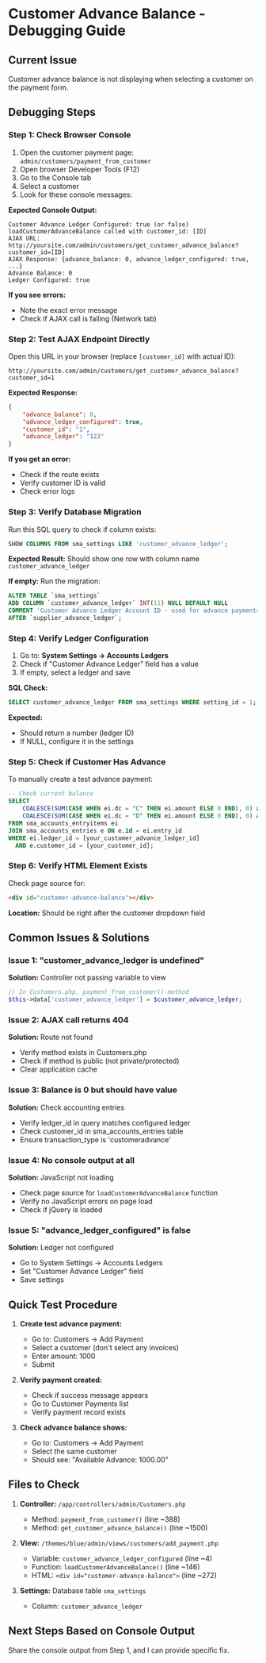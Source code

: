 # Customer Advance Balance - Debugging Guide

## Current Issue

Customer advance balance is not displaying when selecting a customer on the payment form.

## Debugging Steps

### Step 1: Check Browser Console

1. Open the customer payment page: `admin/customers/payment_from_customer`
2. Open browser Developer Tools (F12)
3. Go to the Console tab
4. Select a customer
5. Look for these console messages:

**Expected Console Output:**

```
Customer Advance Ledger Configured: true (or false)
loadCustomerAdvanceBalance called with customer_id: [ID]
AJAX URL: http://yoursite.com/admin/customers/get_customer_advance_balance?customer_id=[ID]
AJAX Response: {advance_balance: 0, advance_ledger_configured: true, ...}
Advance Balance: 0
Ledger Configured: true
```

**If you see errors:**

- Note the exact error message
- Check if AJAX call is failing (Network tab)

### Step 2: Test AJAX Endpoint Directly

Open this URL in your browser (replace `[customer_id]` with actual ID):

```
http://yoursite.com/admin/customers/get_customer_advance_balance?customer_id=1
```

**Expected Response:**

```json
{
	"advance_balance": 0,
	"advance_ledger_configured": true,
	"customer_id": "1",
	"advance_ledger": "123"
}
```

**If you get an error:**

- Check if the route exists
- Verify customer ID is valid
- Check error logs

### Step 3: Verify Database Migration

Run this SQL query to check if column exists:

```sql
SHOW COLUMNS FROM sma_settings LIKE 'customer_advance_ledger';
```

**Expected Result:**
Should show one row with column name `customer_advance_ledger`

**If empty:**
Run the migration:

```sql
ALTER TABLE `sma_settings`
ADD COLUMN `customer_advance_ledger` INT(11) NULL DEFAULT NULL
COMMENT 'Customer Advance Ledger Account ID - used for advance payments from customers'
AFTER `supplier_advance_ledger`;
```

### Step 4: Verify Ledger Configuration

1. Go to: **System Settings → Accounts Ledgers**
2. Check if "Customer Advance Ledger" field has a value
3. If empty, select a ledger and save

**SQL Check:**

```sql
SELECT customer_advance_ledger FROM sma_settings WHERE setting_id = 1;
```

**Expected:**

- Should return a number (ledger ID)
- If NULL, configure it in the settings

### Step 5: Check if Customer Has Advance

To manually create a test advance payment:

```sql
-- Check current balance
SELECT
    COALESCE(SUM(CASE WHEN ei.dc = "C" THEN ei.amount ELSE 0 END), 0) as credit_total,
    COALESCE(SUM(CASE WHEN ei.dc = "D" THEN ei.amount ELSE 0 END), 0) as debit_total
FROM sma_accounts_entryitems ei
JOIN sma_accounts_entries e ON e.id = ei.entry_id
WHERE ei.ledger_id = [your_customer_advance_ledger_id]
  AND e.customer_id = [your_customer_id];
```

### Step 6: Verify HTML Element Exists

Check page source for:

```html
<div id="customer-advance-balance"></div>
```

**Location:** Should be right after the customer dropdown field

## Common Issues & Solutions

### Issue 1: "customer_advance_ledger is undefined"

**Solution:** Controller not passing variable to view

```php
// In Customers.php, payment_from_customer() method
$this->data['customer_advance_ledger'] = $customer_advance_ledger;
```

### Issue 2: AJAX call returns 404

**Solution:** Route not found

- Verify method exists in Customers.php
- Check if method is public (not private/protected)
- Clear application cache

### Issue 3: Balance is 0 but should have value

**Solution:** Check accounting entries

- Verify ledger_id in query matches configured ledger
- Check customer_id in sma_accounts_entries table
- Ensure transaction_type is 'customeradvance'

### Issue 4: No console output at all

**Solution:** JavaScript not loading

- Check page source for `loadCustomerAdvanceBalance` function
- Verify no JavaScript errors on page load
- Check if jQuery is loaded

### Issue 5: "advance_ledger_configured" is false

**Solution:** Ledger not configured

- Go to System Settings → Accounts Ledgers
- Set "Customer Advance Ledger" field
- Save settings

## Quick Test Procedure

1. **Create test advance payment:**

   - Go to: Customers → Add Payment
   - Select a customer (don't select any invoices)
   - Enter amount: 1000
   - Submit

2. **Verify payment created:**

   - Check if success message appears
   - Go to Customer Payments list
   - Verify payment record exists

3. **Check advance balance shows:**
   - Go to: Customers → Add Payment
   - Select the same customer
   - Should see: "Available Advance: 1000.00"

## Files to Check

1. **Controller:** `/app/controllers/admin/Customers.php`

   - Method: `payment_from_customer()` (line ~388)
   - Method: `get_customer_advance_balance()` (line ~1500)

2. **View:** `/themes/blue/admin/views/customers/add_payment.php`

   - Variable: `customer_advance_ledger_configured` (line ~4)
   - Function: `loadCustomerAdvanceBalance()` (line ~146)
   - HTML: `<div id="customer-advance-balance">` (line ~272)

3. **Settings:** Database table `sma_settings`
   - Column: `customer_advance_ledger`

## Next Steps Based on Console Output

Share the console output from Step 1, and I can provide specific fix.
